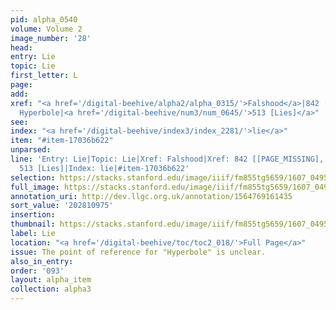 ```yaml
---
pid: alpha_0540
volume: Volume 2
image_number: '28'
head:
entry: Lie
topic: Lie
first_letter: L
page:
add:
xref: "<a href='/digital-beehive/alpha2/alpha_0315/'>Falshood</a>|842 [[PAGE_MISSING],
  Hyperbole|<a href='/digital-beehive/num3/num_0645/'>513 [Lies]</a>"
see:
index: "<a href='/digital-beehive/index3/index_2281/'>lie</a>"
item: "#item-17036b622"
unparsed:
line: 'Entry: Lie|Topic: Lie|Xref: Falshood|Xref: 842 [[PAGE_MISSING], Hyperbole|Xref:
  513 [Lies]|Index: lie|#item-17036b622'
selection: https://stacks.stanford.edu/image/iiif/fm855tg5659/1607_0495/757,975,3016,705/full/0/default.jpg
full_image: https://stacks.stanford.edu/image/iiif/fm855tg5659/1607_0495/full/full/0/default.jpg
annotation_uri: http://dev.llgc.org.uk/annotation/1564769161435
sort_value: '202810975'
insertion:
thumbnail: https://stacks.stanford.edu/image/iiif/fm855tg5659/1607_0495/757,975,600,180/250,/0/default.jpg
label: Lie
location: "<a href='/digital-beehive/toc/toc2_018/'>Full Page</a>"
issue: The point of reference for "Hyperbole" is unclear.
also_in_entry:
order: '093'
layout: alpha_item
collection: alpha3
---
```

